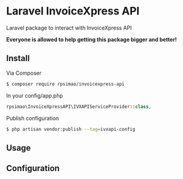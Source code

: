 # Laravel InvoiceXpress API


Laravel package to interact with InvoiceXpress API

**Everyone is allowed to help getting this package bigger and better!**

## Install

Via Composer

``` bash
$ composer require rpsimao/invoicexpress-api
```

In your config/app.php
``` php
rpsimao\InvoiceXpressAPI\IVXAPIServiceProvider::class,
```

Publish configuration
```bash
$ php artisan vendor:publish --tag=ivxapi-config
```

## Usage



## Configuration
